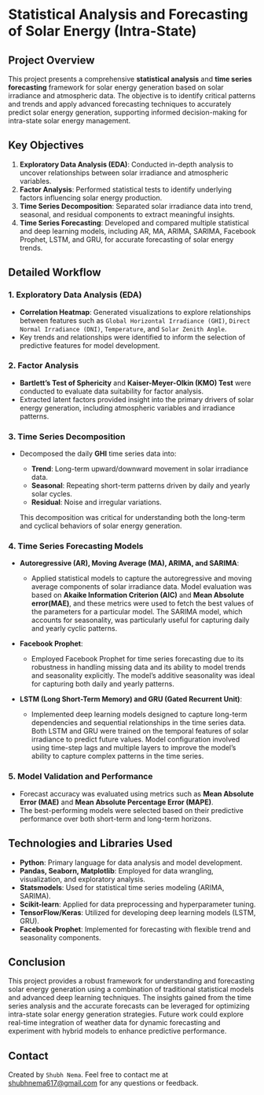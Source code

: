# Statistical Analysis and Forecasting of Solar Energy (Intra-State)

## Project Overview

This project presents a comprehensive **statistical analysis** and **time series forecasting** framework for solar energy generation based on solar irradiance and atmospheric data. The objective is to identify critical patterns and trends and apply advanced forecasting techniques to accurately predict solar energy generation, supporting informed decision-making for intra-state solar energy management.

## Key Objectives
1. **Exploratory Data Analysis (EDA)**: Conducted in-depth analysis to uncover relationships between solar irradiance and atmospheric variables.
2. **Factor Analysis**: Performed statistical tests to identify underlying factors influencing solar energy production.
3. **Time Series Decomposition**: Separated solar irradiance data into trend, seasonal, and residual components to extract meaningful insights.
4. **Time Series Forecasting**: Developed and compared multiple statistical and deep learning models, including AR, MA, ARIMA, SARIMA, Facebook Prophet, LSTM, and GRU, for accurate forecasting of solar energy trends.

## Detailed Workflow

### 1. Exploratory Data Analysis (EDA)
- **Correlation Heatmap**: Generated visualizations to explore relationships between features such as `Global Horizontal Irradiance (GHI)`, `Direct Normal Irradiance (DNI)`, `Temperature`, and `Solar Zenith Angle`.
- Key trends and relationships were identified to inform the selection of predictive features for model development.

### 2. Factor Analysis
- **Bartlett’s Test of Sphericity** and **Kaiser-Meyer-Olkin (KMO) Test** were conducted to evaluate data suitability for factor analysis.
- Extracted latent factors provided insight into the primary drivers of solar energy generation, including atmospheric variables and irradiance patterns.

### 3. Time Series Decomposition
- Decomposed the daily **GHI** time series data into:
  - **Trend**: Long-term upward/downward movement in solar irradiance data.
  - **Seasonal**: Repeating short-term patterns driven by daily and yearly solar cycles.
  - **Residual**: Noise and irregular variations.
  
  This decomposition was critical for understanding both the long-term and cyclical behaviors of solar energy generation.

### 4. Time Series Forecasting Models

- **Autoregressive (AR), Moving Average (MA), ARIMA, and SARIMA**: 
  - Applied statistical models to capture the autoregressive and moving average components of solar irradiance data. Model evaluation was based on 
  **Akaike Information Criterion (AIC)** and **Mean Absolute error(MAE)**, and these metrics were used to fetch the best values of the parameters 
   for a particular model. 
   The SARIMA model, which accounts for seasonality, was particularly useful for capturing daily and yearly cyclic patterns. 
  
- **Facebook Prophet**: 
  - Employed Facebook Prophet for time series forecasting due to its robustness in handling missing data and its ability to model trends and 
    seasonality explicitly. The model’s additive seasonality was ideal for capturing both daily and yearly patterns.
  
- **LSTM (Long Short-Term Memory) and GRU (Gated Recurrent Unit)**:
  - Implemented deep learning models designed to capture long-term dependencies and sequential relationships in the time series data. Both LSTM and GRU were trained on the temporal features of solar irradiance to predict future values. Model configuration involved using time-step lags and multiple layers to improve the model’s ability to capture complex patterns in the time series.

### 5. Model Validation and Performance
- Forecast accuracy was evaluated using metrics such as **Mean Absolute Error (MAE)** and **Mean Absolute Percentage Error (MAPE)**.
- The best-performing models were selected based on their predictive performance over both short-term and long-term horizons.

## Technologies and Libraries Used
- **Python**: Primary language for data analysis and model development.
- **Pandas, Seaborn, Matplotlib**: Employed for data wrangling, visualization, and exploratory analysis.
- **Statsmodels**: Used for statistical time series modeling (ARIMA, SARIMA).
- **Scikit-learn**: Applied for data preprocessing and hyperparameter tuning.
- **TensorFlow/Keras**: Utilized for developing deep learning models (LSTM, GRU).
- **Facebook Prophet**: Implemented for forecasting with flexible trend and seasonality components.

## Conclusion
This project provides a robust framework for understanding and forecasting solar energy generation using a combination of traditional statistical models and advanced deep learning techniques. The insights gained from the time series analysis and the accurate forecasts can be leveraged for optimizing intra-state solar energy generation strategies. Future work could explore real-time integration of weather data for dynamic forecasting and experiment with hybrid models to enhance predictive performance.

## Contact
Created by `Shubh Nema`. Feel free to contact me at shubhnema617@gmail.com for any questions or feedback.
